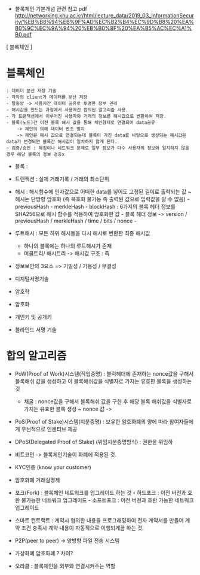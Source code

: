 * 블록체인 기본개념 관련 참고 pdf http://networking.khu.ac.kr/html/lecture_data/2019_03_InformationSecurity/%EB%B8%94%EB%9F%AD%EC%B2%B4%EC%9D%B8%20%EA%B0%9C%EC%9A%94%20%EB%B0%8F%20%EA%B5%AC%EC%A1%B0.pdf

[ 블록체인 ]
# 블록체인
    : 데이터 분산 저장 기술
    - 각각의 client가 데이터를 분산 저장
    - 탈중앙 -> 사용자간 데이터 공유로 투명한 장부 관리
    - 해시값을 만드는 과정에서 사용자간 합의된 알고리즘 사용.
    - 각 트랜잭션에서 이루어진 사용자와 거래의 정보를 해시값으로 변환하여 저장.
    - 블록(노드)간 이전 블록 해시 값을 통해 체인형태로 연결되어 data공유 
        -> 체인의 의해 데이터 변조 방지
        -> 체인은 해시 값으로 연결되는데 블록이 가진 data를 바탕으로 생성되는 해시값은 data가 변경되면 블록간 해시값이 일치하지 않게 된다.
    ~ 검증/승인 : 해킹이나 네트워크 문제로 일부 정보가 다수 사용자의 정보와 일치하지 않을 경우 해당 블록의 정보 검증x
* 블록 
    : 
* 트랜잭션
    : 실제 거래기록 / 거래의 최소단위
* 해시
    : 해시함수에 인자값으로 어떠한 data를 넣어도 고정된 길이로 출력되는 값
    ~ 해시는 단방향 암호화 (즉 복호화 불가능 즉 출력된 값으로 입력값을 알 수 없음)
        - previousHash
        - merkleHash
        - blockHash
            : 6가지의 블록 헤더 정보를 SHA256으로 해시 함수를 적용하여 암호화한 값
            - 블록 헤더 정보 -> version / previousHash / merkleHash / time / bits / nonce
            - 
* 루트해시
    : 모든 하위 해시들을 다시 해시로 변환한 최종 해시값
    - 하나의 블록에는 하나의 루트해시가 존재
    - 머클트리/ 해시트리 -> 해시값 구조 
        : 즉 

* 정보보안의 3요소
    => 기밀성 / 가용성 / 무결성

* 디지털서명기술
* 암호학
* 암호화 
* 개인키 및 공개키
* 블라인드 서명 기술

# 합의 알고리즘
* PoW(Proof of Work)시스템(작업증명)
    : 블럭헤더에 존재하는 nonce값을 구해서 블록해쉬 값을 생성하고 이 블록해쉬값을 식별자로 가지는 유효한 블록을 생성하는 것
    - 채굴
        : nonce값을 구해서 블록해쉬 값을 구한 후 해당 블록 해쉬값을 식별자로 가지는 유효한 블록 생성
        ~ nonce 값 ->  
* PoS(Proof of Stake)시스템(지분증명)
    : 보유한 암호화폐의 양에 따라 참여자들에게 우선적으로 인센티브 제공
* DPoS(Delegated Proof of Stake) (위임지분증명방식)
    : 권한을 위임하
* 비트코인 -> 블록체인기술이 화폐에 적용된 것.

* KYC인증 (know your customer)
* 암호화폐 거래실명제 

* 포크(Fork)
    : 블록체인 네트워크를 업그레이드 하는 것
        - 하드포크
            : 이전 버전과 호환 불가능한 네트워크 업그레이드
        - 소프트포크
            : 이전 버전과 호환 가능한 네트워크 업그레이드

* 스마트 컨트랙트
    : 계약시 협의한 내용을 프로그래밍하여 전자 계약서를 만들어 계약 조건 충족시 계약 내용이 자동적으로 이행되게끔 하는 것.
* P2P(peer to peer) 
    -> 양방향 파일 전송 시스템
* 가상화폐 암호화폐 ? 차이?

* 오라클
    : 블록체인을 외부와 연결시켜주는 역할   



